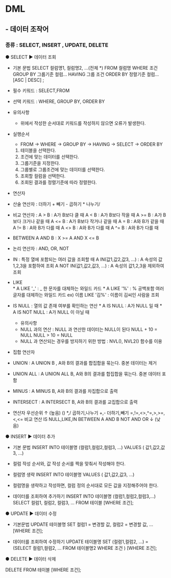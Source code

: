 # DML
## - 데이터 조작어
### 종류 : SELECT, INSERT , UPDATE, DELETE

● SELECT
▶ 데이터 조회

- 기본 문법
SELECT 컬럼명1, 컬럼명2, ...(전체 *)
FROM 컬럼명
WHERE 조건
GROUP BY 그룹기준 컬럼... HAVING 그룹 조건
ORDER BY 정렬기준 컬럼... [ASC | DESC]
;

* 필수 키워드 : SELECT,FROM
* 선택 키워드 : WHERE, GROUP BY, ORDER BY
* 유의사항
    - 위에서 작성한 순서대로 키워드를 작성하지 않으면 오류가 발생한다.

* 실행순서
    - FROM → WHERE → GROUP BY → HAVING → SELECT → ORDER BY
    1. 테이블을 선택한다.
    2. 조건에 맞는 데이터를 선택한다.
    3. 그룹기준을 지정한다.
    4. 그룹별로 그룹조건에 맞는 데이터를 선택한다.
    5. 조회할 컬럼을 선택한다.
    6. 조회된 결과를 정렬기준에 따라 정렬한다.


* 연산자
- 산술 연산자       : 더하기 + 빼기 - 곱하기 * 나누기/
- 비교 연산자       : 
                    A > B       : A가 B보다 클 때
                    A < B       : A가 B보다 작을 때
                    A >= B      : A가 B보다 크거나 같을 때
                    A <= B      : A가 B보다 작거나 같을 때
                    A = B       : A와 B가 같을 때
                    A != B      : A와 B가 다를 때
                    A <> B      : A와 B가 다를 때
                    A ^= B      : A와 B가 다를 때

- BETWEEN A AND B   : X >= A AND X <= B
- 논리 연산자       : AND, OR, NOT
- IN                : 특정 열에 포함되는 여러 값을 조회할 때
                    A IN(값1,값2,값3, ...)  : A 속성의 값1,2,3을 포함하여 조회
                    A NOT IN(값1,값2,값3, ...)  : A 속성의 값1,2,3을 제외하여 조회
- LIKE              
                    * A LIKE '_'    : _ 한 문자를 대체하는 와일드 카드
                    * A LIKE '%'    : % 공백포함 여러글자를 대체하는 와일드 카드
                    ex) 이름 LIKE '김%' : 이름이 김씨인 사람을 조회

- IS NULL           : 열의 값 존재 여부를 확인하는 연산
                    * A IS NULL     : A가 NULL 일 때
                    * A IS NOT NULL : A가 NULL 이 아닐 때
    * 유의사항
    - NULL 과의 연산    : NULL 과 연산한 데이터는 NULL이 된다
    NULL + 10 = NULL
    NULL > 10 = NULL
     - NULL 과 연산되는 경우를 방지하기 위한 방법
     : NVL(), NVL2() 함수를 이용


- 집합 연산자
 * UNION        : A UNION B , A와 B의 결과를 합집합을 묶는다. 중본 데이터는 제거
 * UNION ALL    : A UNION ALL B, A와 B의 결과를 합집합을 묶는다. 중본 데이터 포함
 * MINUS        : A MINUS B, A와 B의 결과를 차집합으로 출력
 * INTERSECT    : A INTERSECT B, A와 B의 결과를 교집합으로 출력

 * 연산자 우선순위
 ↑ (높음)
    ()
    *,/                     곱하기,나누기
    +,-                     더하기,빼기
    =,!=,<>,^=,>,>=,<,<=    비교 연산
    IS NULL,LIKE,IN
    BETWEEN A AND B
    NOT
    AND
    OR
 ↓ (낮음)


● INSERT 
▶ 데이터 추가
- 기본 문법
INSERT INTO 테이블명 (컬럼1,컬럼2,컬럼3, ...)
VALUES ( 값1,값2,값3, ...)
* 컬럼 작성 순서와, 값 작성 순서를 짝을 맞춰서 작성해야 한다.

- 컬럼명 생략
INSERT INTO 테이블명
VALUES ( 값1,값2,값3, ...)
* 컬럼명을 생략하고 작성하면, 컬럼 정의 순서대로 모든 값을 지정해주어야 한다.

- 데이터를 조회하여 추가하기
INSERT INTO 테이블명 (컬럼1,컬럼2,컬럼3,...)
SELECT 컬럼1, 컬럼2, 컬럼3, ...
FROM 테이블
[WHERE 조건];

● UPDATE
▶ 데이터 수정

- 기본문법
UPDATE 테이블명
    SET 컬럼1 = 변경할 값,
        컬럼2 = 변경할 값,
        ...
[WHERE 조건];

- 데이터를 조회하여 수정하기
UPDATE 테이블명
    SET (컬렴1,컬럼2, ...) = (SELECT 컬럼1,컬럼2, ...
                             FROM 테이블명2
                             WHERE 조건
                             )
[WHERE 조건];

● DELETE
▶  데이터 삭제

DELETE FROM 테이블
[WHERE 조건];



